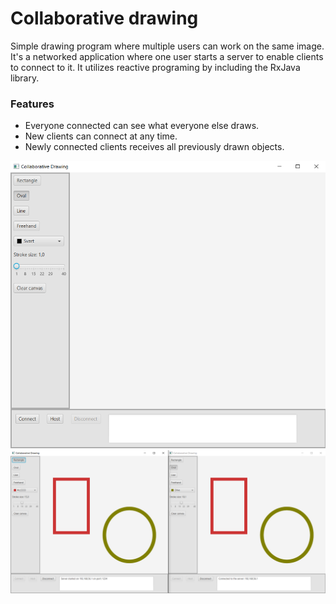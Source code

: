 # Collaborative drawing #

Simple drawing program where multiple users can work on the same image. It's a networked application where one user starts a server to enable clients to connect to it. It utilizes reactive programing by including the RxJava library.

### Features ###
- Everyone connected can see what everyone else draws.
- New clients can connect at any time.
- Newly connected clients receives all previously drawn objects.

![Collaborative Drawing](img/collaborative-drawing-01.png)
![Client/server drawing](img/collaborative-drawing-02.png)
